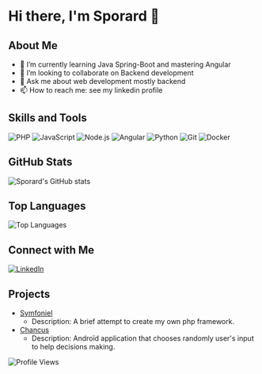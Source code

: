 # Hi there, I'm Sporard 👋

## About Me

- 🌱 I’m currently learning Java Spring-Boot and mastering Angular
- 👯 I’m looking to collaborate on Backend development
- 💬 Ask me about web development mostly backend
- 📫 How to reach me: see my linkedin profile

## Skills and Tools

![PHP]([https://img.shields.io/badge/PHP](https://img.shields.io/badge/PHP-Laravel-yellow))
![JavaScript](https://img.shields.io/badge/JavaScript-ES6+-yellow)
![Node.js](https://img.shields.io/badge/Node.js-339933?logo=node.js&logoColor=white)
![Angular](https://img.shields.io/badge/AngularJS-Angular-61DAFB?logo=angular&logoColor=white)
![Python](https://img.shields.io/badge/Python-3776AB?logo=python&logoColor=white)
![Git](https://img.shields.io/badge/Git-F05032?logo=git&logoColor=white)
![Docker](https://img.shields.io/badge/Docker-2496ED?logo=docker&logoColor=white)

## GitHub Stats

![Sporard's GitHub stats](https://github-readme-stats.vercel.app/api?username=Sporard&show_icons=true&theme=radical)

## Top Languages

![Top Languages](https://github-readme-stats.vercel.app/api/top-langs/?username=Sporard&layout=compact&theme=radical)

## Connect with Me

[![LinkedIn](https://img.shields.io/badge/LinkedIn-0077B5?logo=linkedin&logoColor=white)](https://linkedin.com/in/pierre-sabard)


## Projects

- [Symfoniel]([https://github.com/Sporard/Project1](https://github.com/Sporard/symfoniel))
  - Description: A brief attempt to create my own php framework.
- [Chancus]([https://github.com/Sporard/Project2](https://github.com/Sporard/Chancus))
  - Description: Androïd application that chooses randomly user's input to help decisions making.

![Profile Views](https://komarev.com/ghpvc/?username=Sporard&color=brightgreen)
